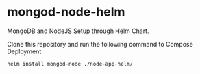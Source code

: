# mongod-node-helm
MongoDB and NodeJS Setup through Helm Chart.


Clone this repository and run the following command to Compose Deployment.

```bash
helm install mongod-node ./node-app-helm/
```
